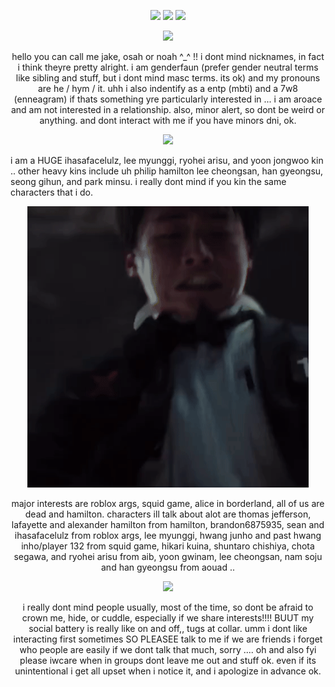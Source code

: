 <p align= "center"> <img src= "https://files.catbox.moe/gxv37e.gif" width= 25> <img src="https://komarev.com/ghpvc/?username=FILTH-CO&color=grey&label=""> <img src= "https://files.catbox.moe/kyadp4.gif" width= 25> </p>

<p align= "center"> <img src="https://files.catbox.moe/7ickhm.gif" width= 500>

<p align= "center"> hello you can call me jake, osah or noah ^_^ !! i dont mind nicknames, in fact i think theyre pretty alright. i am genderfaun (prefer gender neutral terms like sibling and stuff, but i dont mind masc terms. its ok) and my pronouns are he / hym / it. uhh i also indentify as a entp (mbti) and a 7w8 (enneagram) if thats something yre particularly interested in ... i am aroace and am not interested in a relationship. also, minor alert, so dont be weird or anything. and dont interact with me if you have minors dni, ok.

<p align= "center"> <img src="https://files.catbox.moe/2h6id5.gif" width= 450> </p>

i am a HUGE ihasafacelulz, lee myunggi, ryohei arisu, and yoon  jongwoo kin .. other heavy kins include uh philip hamilton lee cheongsan, han gyeongsu, seong gihun, and park minsu. i really dont mind if you kin the same characters that i do.

<p align= "center"> <img src="https://github.com/myung-bean/myung-bean/blob/975eab044dbb860b027e2a66877023c674692e70/IMG_1828.gif" width= 450> </p>

<p align= "center"> major interests are roblox args, squid game, alice in borderland, all of us are dead and hamilton. characters ill talk about alot are thomas jefferson, lafayette and alexander hamilton from hamilton, brandon6875935, sean and ihasafacelulz from roblox args, lee myunggi, hwang junho and past hwang inho/player 132 from squid game, hikari kuina, shuntaro chishiya, chota segawa, and ryohei arisu from aib, yoon gwinam, lee cheongsan, nam soju and han gyeongsu from aouad .. </p>

<p align= "center"> <img src="https://files.catbox.moe/9onlf8.gif" width= 450>

<p align= "center"> i really dont mind people usually, most of the time, so dont be afraid to crown me, hide, or cuddle, especially if we share interests!!!! BUUT my social battery is really like on and off,, tugs at collar. umm i dont like interacting first sometimes SO PLEASEE talk to me if we are friends i forget who people are easily if we dont talk that much, sorry .... oh and also fyi please iwcare when in groups dont leave me out and stuff ok. even if its unintentional i get all upset when i notice it, and i apologize in advance ok. </p>
